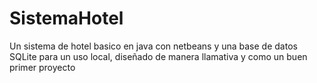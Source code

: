 # SistemaHotel
Un sistema de hotel basico en java con netbeans y una base de datos SQLite para un uso local, diseñado de manera llamativa y como un buen primer proyecto
